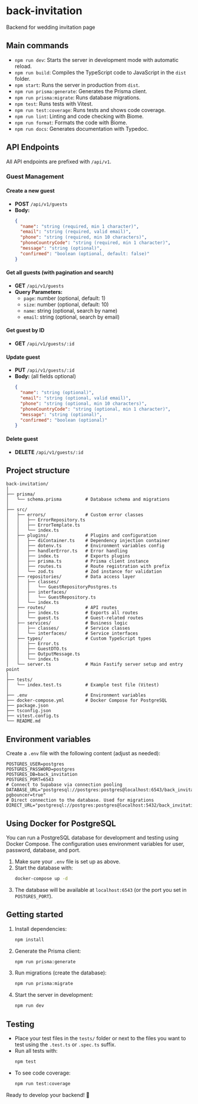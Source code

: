 # back-invitation

Backend for wedding invitation page

## Main commands

- `npm run dev`: Starts the server in development mode with automatic reload.
- `npm run build`: Compiles the TypeScript code to JavaScript in the `dist` folder.
- `npm start`: Runs the server in production from `dist`.
- `npm run prisma:generate`: Generates the Prisma client.
- `npm run prisma:migrate`: Runs database migrations.
- `npm test`: Runs tests with Vitest.
- `npm run test:coverage`: Runs tests and shows code coverage.
- `npm run lint`: Linting and code checking with Biome.
- `npm run format`: Formats the code with Biome.
- `npm run docs`: Generates documentation with Typedoc.

## API Endpoints

All API endpoints are prefixed with `/api/v1`.

### Guest Management

#### Create a new guest
- **POST** `/api/v1/guests`
- **Body:**
  ```json
  {
    "name": "string (required, min 1 character)",
    "email": "string (required, valid email)",
    "phone": "string (required, min 10 characters)",
    "phoneCountryCode": "string (required, min 1 character)",
    "message": "string (optional)",
    "confirmed": "boolean (optional, default: false)"
  }
  ```

#### Get all guests (with pagination and search)
- **GET** `/api/v1/guests`
- **Query Parameters:**
  - `page`: number (optional, default: 1)
  - `size`: number (optional, default: 10)
  - `name`: string (optional, search by name)
  - `email`: string (optional, search by email)

#### Get guest by ID
- **GET** `/api/v1/guests/:id`

#### Update guest
- **PUT** `/api/v1/guests/:id`
- **Body:** (all fields optional)
  ```json
  {
    "name": "string (optional)",
    "email": "string (optional, valid email)",
    "phone": "string (optional, min 10 characters)",
    "phoneCountryCode": "string (optional, min 1 character)",
    "message": "string (optional)",
    "confirmed": "boolean (optional)"
  }
  ```

#### Delete guest
- **DELETE** `/api/v1/guests/:id`

## Project structure

```
back-invitation/
│
├── prisma/
│   └── schema.prisma         # Database schema and migrations
│
├── src/
│   ├── errors/               # Custom error classes
│   │   ├── ErrorRepository.ts
│   │   ├── ErrorTemplate.ts
│   │   └── index.ts
│   ├── plugins/              # Plugins and configuration
│   │   ├── diContainer.ts    # Dependency injection container
│   │   ├── dotenv.ts         # Environment variables config
│   │   ├── handlerError.ts   # Error handling
│   │   ├── index.ts          # Exports plugins
│   │   ├── prisma.ts         # Prisma client instance
│   │   ├── routes.ts         # Route registration with prefix
│   │   └── zod.ts            # Zod instance for validation
│   ├── repositories/         # Data access layer
│   │   ├── classes/
│   │   │   └── GuestRepositoryPostgres.ts
│   │   ├── interfaces/
│   │   │   └── GuestRepository.ts
│   │   └── index.ts
│   ├── routes/               # API routes
│   │   ├── index.ts          # Exports all routes
│   │   └── guest.ts          # Guest-related routes
│   ├── services/             # Business logic
│   │   ├── classes/          # Service classes
│   │   └── interfaces/       # Service interfaces
│   ├── types/                # Custom TypeScript types
│   │   ├── Error.ts
│   │   ├── GuestDTO.ts
│   │   ├── OutputMessage.ts
│   │   └── index.ts
│   └── server.ts             # Main Fastify server setup and entry point
│
├── tests/
│   └── index.test.ts         # Example test file (Vitest)
│
├── .env                      # Environment variables
├── docker-compose.yml        # Docker Compose for PostgreSQL
├── package.json
├── tsconfig.json
├── vitest.config.ts
└── README.md
```

## Environment variables

Create a `.env` file with the following content (adjust as needed):

```
POSTGRES_USER=postgres
POSTGRES_PASSWORD=postgres
POSTGRES_DB=back_invitation
POSTGRES_PORT=6543
# Connect to Supabase via connection pooling
DATABASE_URL="postgresql://postgres:postgres@localhost:6543/back_invitation?pgbouncer=true"
# Direct connection to the database. Used for migrations
DIRECT_URL="postgresql://postgres:postgres@localhost:5432/back_invitation"
```

## Using Docker for PostgreSQL

You can run a PostgreSQL database for development and testing using Docker Compose. The configuration uses environment variables for user, password, database, and port.

1. Make sure your `.env` file is set up as above.
2. Start the database with:
   ```bash
   docker-compose up -d
   ```
3. The database will be available at `localhost:6543` (or the port you set in `POSTGRES_PORT`).

## Getting started

1. Install dependencies:
   ```bash
   npm install
   ```
2. Generate the Prisma client:
   ```bash
   npm run prisma:generate
   ```
3. Run migrations (create the database):
   ```bash
   npm run prisma:migrate
   ```
4. Start the server in development:
   ```bash
   npm run dev
   ```

## Testing

- Place your test files in the `tests/` folder or next to the files you want to test using the `.test.ts` or `.spec.ts` suffix.
- Run all tests with:
  ```bash
  npm test
  ```
- To see code coverage:
  ```bash
  npm run test:coverage
  ```

Ready to develop your backend! 🚀
